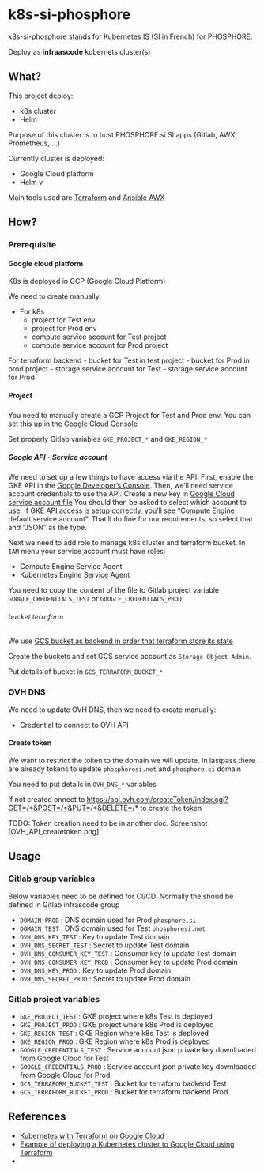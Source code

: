 # k8s-si-phosphore

k8s-si-phosphore stands for Kubernetes IS (SI in French) for PHOSPHORE.

Deploy as **infraascode** kubernets cluster(s)

## What?

This project deploy:

- k8s cluster
- Helm

Purpose of this cluster is to host PHOSPHORE.si SI apps (Gitlab, AWX, Prometheus, ...)

Currently cluster is deployed:

- Google Cloud platform
- Helm v

Main tools used are [Terraform](https://www.terraform.io) and [Ansible AWX](https://github.com/ansible/awx)


## How?

### Prerequisite

#### Google cloud platform

K8s is deployed in GCP (Google Cloud Platform)

We need to create manually:

- For k8s
    - project for Test env
    - project for Prod env
    - compute service account for Test project
    - compute service account for Prod project

For terraform backend
    - bucket for Test in test project
    - bucket for Prod in prod project
    - storage service account for Test
    - storage service account for Prod


##### Project

You need to manually create a GCP Project for Test and Prod env.
You can set this up in the [Google Cloud Console](https://console.cloud.google.com/)

Set properly Gitlab variables `GKE_PROJECT_*` and `GKE_REGION_*`


##### Google API - Service account

We need to set up a few things to have access via the API. First, enable the GKE API in the [Google Developer’s Console](https://console.developers.google.com/apis/api/container.googleapis.com/overview).
Then, we’ll need service account credentials to use the API. Create a new key in [Google Cloud service account file](https://console.cloud.google.com/apis/credentials/serviceaccountkey)
You should then be asked to select which account to use. If GKE API access is setup correctly, you’ll see “Compute Engine default service account”. That’ll do fine for our requirements, so select that and “JSON” as the type.

Next we need to add role to manage k8s cluster and terraform bucket.
In `IAM` menu your service account must have roles:

- Compute Engine Service Agent
- Kubernetes Engine Service Agent

You need to copy the content of the file to Gitlab project variable `GOOGLE_CREDENTIALS_TEST` or `GOOGLE_CREDENTIALS_PROD`

###### bucket terraform

We use [GCS bucket as backend in order that terraform store its state](https://www.terraform.io/docs/backends/types/gcs.html)

Create the buckets and set GCS service account as `Storage Object Admin`.

Put details of bucket in `GCS_TERRAFORM_BUCKET_*`

### OVH DNS

We need to update OVH DNS, then we need to create manually:

- Credential to connect to OVH API

#### Create token

We want to restrict the token to the domain we will update.
In lastpass there are already tokens to update `phosphoresi.net` and `phosphore.si` domain

You need to put details in `OVH_DNS_*` variables

If not created onnect to https://api.ovh.com/createToken/index.cgi?GET=/*&POST=/*&PUT=/*&DELETE=/* to create the token

TODO: Token creation need to be in another doc. Screenshot [OVH_API_createtoken.png]

## Usage

### Gitlab group variables

Below variables need to be defined for CI/CD.
Normally the shoud be defined in Gitlab infrascode group

- `DOMAIN_PROD` : DNS domain used for Prod `phosphore.si`
- `DOMAIN_TEST` : DNS domain used for Test `phosphoresi.net`
- `OVH_DNS_KEY_TEST` : Key to update Test domain
- `OVH_DNS_SECRET_TEST` : Secret to update Test domain
- `OVH_DNS_CONSUMER_KEY_TEST` : Consumer key to update Test domain
- `OVH_DNS_CONSUMER_KEY_PROD` : Consumer key to update Prod domain
- `OVH_DNS_KEY_PROD` : Key to update Prod domain
- `OVH_DNS_SECRET_PROD` : Secret to update Prod domain


### Gitlab project variables

- `GKE_PROJECT_TEST` : GKE project where k8s Test is deployed
- `GKE_PROJECT_PROD` : GKE project where k8s Prod is deployed
- `GKE_REGION_TEST` : GKE Region where k8s Test is deployed
- `GKE_REGION_PROD` : GKE Region where k8s Prod is deployed
- `GOOGLE_CREDENTIALS_TEST` : Service account json private key downloaded from Google Cloud for Test
- `GOOGLE_CREDENTIALS_PROD` : Service account json private key downloaded from Google Cloud for Prod
- `GCS_TERRAFORM_BUCKET_TEST` : Bucket for terraform backend Test
- `GCS_TERRAFORM_BUCKET_PROD` : Bucket for terraform backend Prod


## References

- [Kubernetes with Terraform on Google Cloud](https://nickcharlton.net/posts/kubernetes-terraform-google-cloud.html)
- [Example of deploying a Kubernetes cluster to Google Cloud using Terraform ](https://github.com/Artemmkin/terraform-kubernetes)
-
